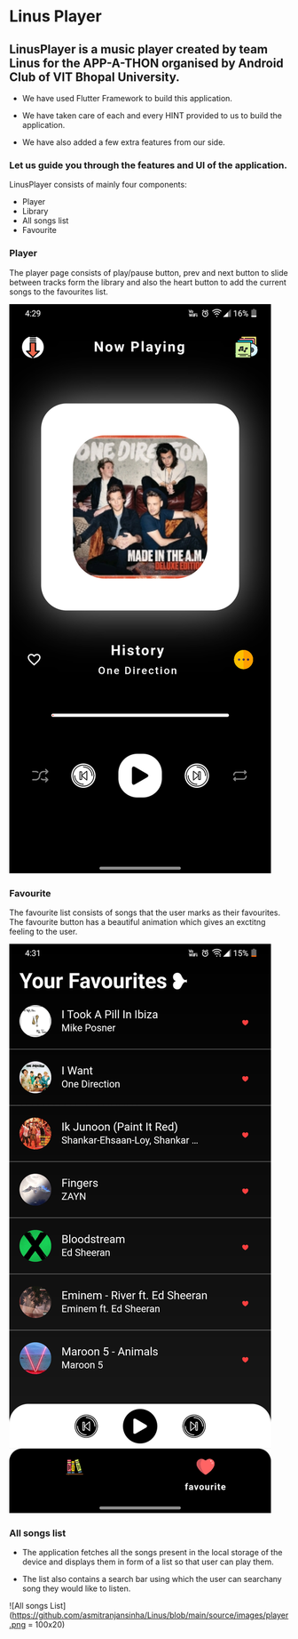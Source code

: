 # Linus Player

## LinusPlayer is a music player created by team Linus for the APP-A-THON organised by Android Club of VIT Bhopal University.

* We have used Flutter Framework to build this application.

* We have taken care of each and every HINT provided to us to build the application.

* We have also added a few extra features from our side.

### Let us guide you through the features and UI of the application.

LinusPlayer consists of mainly four components:

* Player 
* Library
* All songs list
* Favourite

### Player

The player page consists of play/pause button, prev and next button to slide between 
tracks form the library and also the heart button to add the  current songs to the 
favourites list.

![Player](https://github.com/asmitranjansinha/Linus/blob/main/source/images/player.png?raw=true)

### Favourite

The favourite list consists of songs that the user marks as their favourites. 
The favourite button has a beautiful animation which gives an exctitng feeling to the user.

![Favourite](https://github.com/asmitranjansinha/Linus/blob/main/source/images/favourites.png?raw=true)

### All songs list

* The application fetches all the songs present in the local storage of the device and displays them in form of a list so that user can play them.

* The list also contains a search bar using which the user can searchany song they would like to listen.

![All songs List](https://github.com/asmitranjansinha/Linus/blob/main/source/images/player.png = 100x20)


